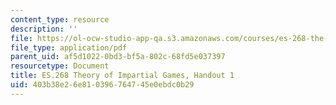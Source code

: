 ```yaml
---
content_type: resource
description: ''
file: https://ol-ocw-studio-app-qa.s3.amazonaws.com/courses/es-268-the-mathematics-in-toys-and-games-spring-2010/403b38e26e810396764745e0ebdc0b29_MITES_268S10_ses1_handout.pdf
file_type: application/pdf
parent_uid: af5d1022-0bd3-bf5a-802c-68fd5e037397
resourcetype: Document
title: ES.268 Theory of Impartial Games, Handout 1
uid: 403b38e2-6e81-0396-7647-45e0ebdc0b29
---
```

